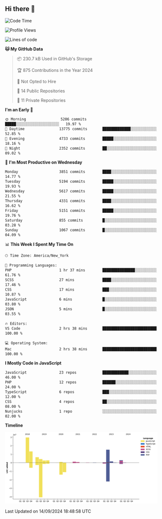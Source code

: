 ## Hi there 👋

<!--START_SECTION:waka-->
![Code Time](http://img.shields.io/badge/Code%20Time-300%20hrs%2012%20mins-blue)

![Profile Views](http://img.shields.io/badge/Profile%20Views-0-blue)

![Lines of code](https://img.shields.io/badge/From%20Hello%20World%20I%27ve%20Written-82.7%20million%20lines%20of%20code-blue)

**🐱 My GitHub Data** 

> 📦 230.7 kB Used in GitHub's Storage 
 > 
> 🏆 875 Contributions in the Year 2024
 > 
> 🚫 Not Opted to Hire
 > 
> 📜 14 Public Repositories 
 > 
> 🔑 11 Private Repositories 
 > 
**I'm an Early 🐤** 

```text
🌞 Morning                5206 commits        █████░░░░░░░░░░░░░░░░░░░░   19.97 % 
🌆 Daytime                13775 commits       █████████████░░░░░░░░░░░░   52.85 % 
🌃 Evening                4733 commits        █████░░░░░░░░░░░░░░░░░░░░   18.16 % 
🌙 Night                  2352 commits        ██░░░░░░░░░░░░░░░░░░░░░░░   09.02 % 
```
📅 **I'm Most Productive on Wednesday** 

```text
Monday                   3851 commits        ████░░░░░░░░░░░░░░░░░░░░░   14.77 % 
Tuesday                  5194 commits        █████░░░░░░░░░░░░░░░░░░░░   19.93 % 
Wednesday                5617 commits        █████░░░░░░░░░░░░░░░░░░░░   21.55 % 
Thursday                 4331 commits        ████░░░░░░░░░░░░░░░░░░░░░   16.62 % 
Friday                   5151 commits        █████░░░░░░░░░░░░░░░░░░░░   19.76 % 
Saturday                 855 commits         █░░░░░░░░░░░░░░░░░░░░░░░░   03.28 % 
Sunday                   1067 commits        █░░░░░░░░░░░░░░░░░░░░░░░░   04.09 % 
```


📊 **This Week I Spent My Time On** 

```text
🕑︎ Time Zone: America/New_York

💬 Programming Languages: 
PHP                      1 hr 37 mins        ███████████████░░░░░░░░░░   61.76 % 
SCSS                     27 mins             ████░░░░░░░░░░░░░░░░░░░░░   17.46 % 
CSS                      17 mins             ███░░░░░░░░░░░░░░░░░░░░░░   10.87 % 
JavaScript               6 mins              █░░░░░░░░░░░░░░░░░░░░░░░░   03.80 % 
JSON                     5 mins              █░░░░░░░░░░░░░░░░░░░░░░░░   03.55 % 

🔥 Editors: 
VS Code                  2 hrs 38 mins       █████████████████████████   100.00 % 

💻 Operating System: 
Mac                      2 hrs 38 mins       █████████████████████████   100.00 % 
```

**I Mostly Code in JavaScript** 

```text
JavaScript               23 repos            ████████████░░░░░░░░░░░░░   46.00 % 
PHP                      12 repos            ██████░░░░░░░░░░░░░░░░░░░   24.00 % 
TypeScript               6 repos             ███░░░░░░░░░░░░░░░░░░░░░░   12.00 % 
CSS                      4 repos             ██░░░░░░░░░░░░░░░░░░░░░░░   08.00 % 
Nunjucks                 1 repo              ░░░░░░░░░░░░░░░░░░░░░░░░░   02.00 % 
```



**Timeline**

![Lines of Code chart](https://raw.githubusercontent.com/wilbertcaba/wilbertcaba/main/assets/bar_graph.png)


 Last Updated on 14/09/2024 18:48:58 UTC
<!--END_SECTION:waka-->

<!--
**wilbertcaba/wilbertcaba** is a ✨ _special_ ✨ repository because its `README.md` (this file) appears on your GitHub profile.

Here are some ideas to get you started:

- 🔭 I’m currently working on ...
- 🌱 I’m currently learning ...
- 👯 I’m looking to collaborate on ...
- 🤔 I’m looking for help with ...
- 💬 Ask me about ...
- 📫 How to reach me: ...
- 😄 Pronouns: ...
- ⚡ Fun fact: ...
-->
